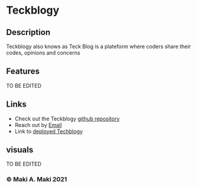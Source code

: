 # Teckblogy

## Description 
Teckblogy also knows as Teck Blog is a plateform where coders share their codes, opinions and concerns

## Features
TO BE EDITED


## Links
- Check out the Teckblogy [github repository](https://github.com/Makispear/Teckblogy)
- Reach out by [Email](mailto:maki-miko@hotmail.com)
- Link to [deployed Techblogy](#)

## visuals
TO BE EDITED

### &copy; Maki A. Maki 2021
